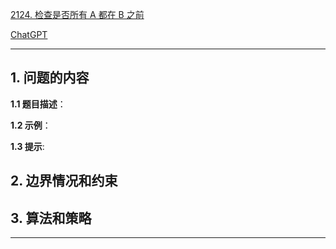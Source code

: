 [2124. 检查是否所有 A 都在 B 之前](https://leetcode.cn/problems/check-if-all-as-appears-before-all-bs)

[ChatGPT](chat.openai.com)

---

## 1. 问题的内容
**1.1 题目描述**：

**1.2 示例**：

**1.3 提示**:

## 2. 边界情况和约束


## 3. 算法和策略

---


